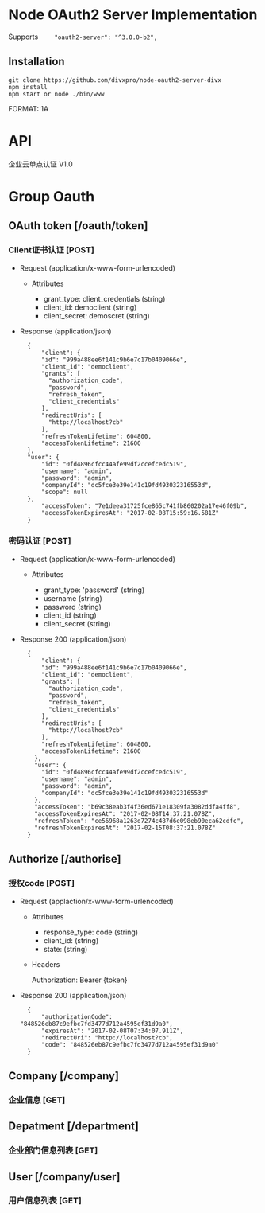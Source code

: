 # Node OAuth2 Server Implementation

Supports `    "oauth2-server": "^3.0.0-b2",`

## Installation

```
git clone https://github.com/divxpro/node-oauth2-server-divx
npm install
npm start or node ./bin/www
```



FORMAT: 1A

# API

企业云单点认证 V1.0

# Group Oauth

## OAuth token [/oauth/token]

### Client证书认证 [POST]

+ Request (application/x-www-form-urlencoded)
    + Attributes

        + grant_type: client_credentials (string)
        + client_id: democlient (string)
        + client_secret: demoscret (string)

+ Response (application/json)

        {
            "client": {
            "id": "999a488ee6f141c9b6e7c17b0409066e",
            "client_id": "democlient",
            "grants": [
              "authorization_code",
              "password",
              "refresh_token",
              "client_credentials"
            ],
            "redirectUris": [
              "http://localhost?cb"
            ],
            "refreshTokenLifetime": 604800,
            "accessTokenLifetime": 21600
        },
        "user": {
            "id": "0fd4896cfcc44afe99df2ccefcedc519",
            "username": "admin",
            "password": "admin",
            "companyId": "dc5fce3e39e141c19fd493032316553d",
            "scope": null
        },
            "accessToken": "7e1deea31725fce865c741fb860202a17e46f09b",
            "accessTokenExpiresAt": "2017-02-08T15:59:16.581Z"
        }

### 密码认证 [POST]

+ Request (application/x-www-form-urlencoded)
    + Attributes

        + grant_type: 'password' (string)
        + username (string)
        + password (string)
        + client_id (string)
        + client_secret (string)


+ Response 200 (application/json)

        {
            "client": {
            "id": "999a488ee6f141c9b6e7c17b0409066e",
            "client_id": "democlient",
            "grants": [
              "authorization_code",
              "password",
              "refresh_token",
              "client_credentials"
            ],
            "redirectUris": [
              "http://localhost?cb"
            ],
            "refreshTokenLifetime": 604800,
            "accessTokenLifetime": 21600
          },
          "user": {
            "id": "0fd4896cfcc44afe99df2ccefcedc519",
            "username": "admin",
            "password": "admin",
            "companyId": "dc5fce3e39e141c19fd493032316553d"
          },
          "accessToken": "b69c38eab3f4f36ed671e18309fa3082ddfa4ff8",
          "accessTokenExpiresAt": "2017-02-08T14:37:21.078Z",
          "refreshToken": "ce56968a1263d7274c487d6e098eb90eca62cdfc",
          "refreshTokenExpiresAt": "2017-02-15T08:37:21.078Z"
        }

## Authorize [/authorise]

### 授权code [POST]

+ Request (applaction/x-www-form-urlencoded)
    + Attributes

        + response_type: code (string)
        + client_id: (string)
        + state: (string)

    + Headers

        Authorization: Bearer {token}

+ Response 200 (application/json)

        {
            "authorizationCode": "848526eb87c9efbc7fd3477d712a4595ef31d9a0",
            "expiresAt": "2017-02-08T07:34:07.911Z",
            "redirectUri": "http://localhost?cb",
            "code": "848526eb87c9efbc7fd3477d712a4595ef31d9a0"
        }

## Company [/company]

### 企业信息 [GET]

## Depatment [/department]

### 企业部门信息列表 [GET]

## User [/company/user]

### 用户信息列表 [GET]
